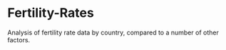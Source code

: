 # Fertility-Rates
Analysis of fertility rate data by country, compared to a number of other factors.
